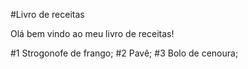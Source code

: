 #Livro de receitas

Olá bem vindo ao meu livro de receitas!

#1 Strogonofe de frango;
#2 Pavê;
#3 Bolo de cenoura;

